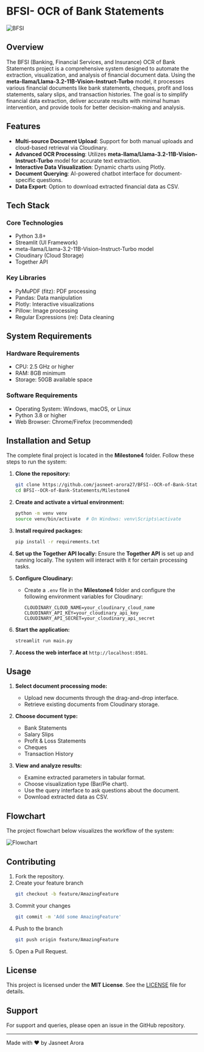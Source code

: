# BFSI- OCR of Bank Statements

![BFSI](./BFSI2.png)

## Overview

The BFSI (Banking, Financial Services, and Insurance) OCR of Bank Statements project is a comprehensive system designed to automate the extraction, visualization, and analysis of financial document data. Using the **meta-llama/Llama-3.2-11B-Vision-Instruct-Turbo** model, it processes various financial documents like bank statements, cheques, profit and loss statements, salary slips, and transaction histories. The goal is to simplify financial data extraction, deliver accurate results with minimal human intervention, and provide tools for better decision-making and analysis.

## Features

- **Multi-source Document Upload**: Support for both manual uploads and cloud-based retrieval via Cloudinary.
- **Advanced OCR Processing**: Utilizes **meta-llama/Llama-3.2-11B-Vision-Instruct-Turbo** model for accurate text extraction.
- **Interactive Data Visualization**: Dynamic charts using Plotly.
- **Document Querying**: AI-powered chatbot interface for document-specific questions.
- **Data Export**: Option to download extracted financial data as CSV.

## Tech Stack

### Core Technologies

- Python 3.8+
- Streamlit (UI Framework)
- meta-llama/Llama-3.2-11B-Vision-Instruct-Turbo model
- Cloudinary (Cloud Storage)
- Together API

### Key Libraries

- PyMuPDF (fitz): PDF processing
- Pandas: Data manipulation
- Plotly: Interactive visualizations
- Pillow: Image processing
- Regular Expressions (re): Data cleaning

## System Requirements

### Hardware Requirements

- CPU: 2.5 GHz or higher
- RAM: 8GB minimum
- Storage: 50GB available space

### Software Requirements

- Operating System: Windows, macOS, or Linux
- Python 3.8 or higher
- Web Browser: Chrome/Firefox (recommended)

## Installation and Setup

The complete final project is located in the **Milestone4** folder. Follow these steps to run the system:

1. **Clone the repository:**

   ```bash
   git clone https://github.com/jasneet-arora27/BFSI--OCR-of-Bank-Statements.git
   cd BFSI--OCR-of-Bank-Statements/Milestone4
   ```

2. **Create and activate a virtual environment:**

   ```bash
   python -m venv venv
   source venv/bin/activate  # On Windows: venv\Scripts\activate
   ```

3. **Install required packages:**

   ```bash
   pip install -r requirements.txt
   ```

4. **Set up the Together API locally:**
   Ensure the **Together API** is set up and running locally. The system will interact with it for certain processing tasks.

5. **Configure Cloudinary:**

   - Create a `.env` file in the **Milestone4** folder and configure the following environment variables for Cloudinary:
     ```plaintext
     CLOUDINARY_CLOUD_NAME=your_cloudinary_cloud_name
     CLOUDINARY_API_KEY=your_cloudinary_api_key
     CLOUDINARY_API_SECRET=your_cloudinary_api_secret
     ```

6. **Start the application:**

   ```bash
   streamlit run main.py
   ```

7. **Access the web interface at** `http://localhost:8501`.

## Usage

1. **Select document processing mode:**

   - Upload new documents through the drag-and-drop interface.
   - Retrieve existing documents from Cloudinary storage.

2. **Choose document type:**

   - Bank Statements
   - Salary Slips
   - Profit & Loss Statements
   - Cheques
   - Transaction History

3. **View and analyze results:**
   - Examine extracted parameters in tabular format.
   - Choose visualization type (Bar/Pie chart).
   - Use the query interface to ask questions about the document.
   - Download extracted data as CSV.

## Flowchart

The project flowchart below visualizes the workflow of the system:

![Flowchart](./BFSI%20Flowchart.png)

## Contributing

1. Fork the repository.
2. Create your feature branch
   ```bash
   git checkout -b feature/AmazingFeature
   ```
3. Commit your changes
   ```bash
   git commit -m 'Add some AmazingFeature'
   ```
4. Push to the branch
   ```bash
   git push origin feature/AmazingFeature
   ```
5. Open a Pull Request.

## License

This project is licensed under the **MIT License**. See the [LICENSE](LICENSE) file for details.

## Support

For support and queries, please open an issue in the GitHub repository.

---

Made with ❤️ by Jasneet Arora
